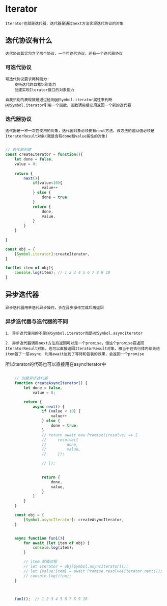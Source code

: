 # Iterator
    
    Iterator也就是迭代器，迭代器是通过next方法实现迭代协议的对象

## 迭代协议有什么

    迭代协议其实包含了两个协议，一个可迭代协议，还有一个迭代器协议

### 可迭代协议

    可迭代协议要求两种能力:
        支持迭代的自我识别能力
        创建实现Iterator接口的对象能力
    
    自我识别的表现就是通过检测@@Symbol.iterator属性来判断
    @@Symbol.iterator引用一个函数，函数调用后必须返回一个新的迭代器

### 迭代器协议

    迭代器是一种一次性使用的对象，迭代器对象必须要有next方法，该方法的返回值必须是IteratorResult对象(就是含有done和value属性的对象)


```javascript

// 迭代器创建
const createIterator = function(){
    let done = false,
    value = 0;
    
    return {
        next(){
            if(value<10){
                value++
            } else {
                done = true;
            }
            return {
                done,
                value,
            }
        }
    }
   
}

const obj = {
    [Symbol.iterator]:createIterator,
}

for(let item of obj){
    console.log(item); // 1 2 3 4 5 6 7 8 9 10
}
```



## 异步迭代器

    异步迭代器用来迭代异步操作，会在异步操作完成后再返回

### 异步迭代器与迭代器的不同
    
    1. 异步迭代使用的不是@@Symbol.iterator而是@@Symbol.asyncIterator

    2. 异步迭代器调用next方法后返回可以是一个promise，但这个promise要返回IteratorResult对象，也可以直接返回IteratorResult对象，相当于在执行体内部先给item包了一层async，利用await达到了等待和包装的效果，会返回一个promise

所以iterator的代码也可以直接用在asyncIterator中

```javascript

    // 创建异步迭代器
    function createAsyncIterator() {
        let done = false,
            value = 0;

        return {
            async next() {
                if (value < 10) {
                    value++
                } else {
                    done = true;
                }
                // return await new Promise((resolve) => {
                //     resolve({
                //         done,
                //         value,
                //     });

                // });

            
                return {
                    done,
                    value,
                }
            }
        }
    }

    const obj = {
        [Symbol.asyncIterator]: createAsyncIterator,
    }


    async function fun1(){
        for await (let item of obj) {
            console.log(item);
        }

        // item 赋值过程
        // let iterator = obj[Symbol.asyncIterator]();
        // let {value:item} = await Promise.resolve(iterator.next());
        // console.log(item);
    }

   

    fun1();  // 1 2 3 4 5 6 7 8 9 10
```